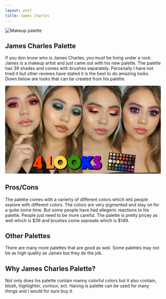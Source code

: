 ```yaml
---
layout: post
title: James Charles 
---
```


![Makeup palette](/images/colors12.mhtml) 


## James Charles Palette
If you don know who is James Charles, you must be living under a rock. James is a makeup artist and just came out with his new palette. The palette has 39 shades and comes with brushes separately. Perosnally I have not tried it but other reviews have stated it is the best to do amazing looks. Down below are looks that can be created from his palette. 

![Makeup looks](/images/girl.jpg)



## Pros/Cons
The palette comes with a varierty of different colors which letś people explore with different colors. The colors are very pigmented and stay on for a quite some time. But some people have had allegeric reactions to his palette. People just need to be more careful. The palette is pretty pricey as well which is $39 and brushes come sepreate which is $149.

## Other Palettes
There are many more palettes that are good as well. Some palettes may not be as high quality as James but they do the job.

## Why James Charles Palette?
Not only does his palette contain manny colorful colors but it also contain, blush, highlighter, contour, ect. Haivng is palette can be used for many things and I would for sure buy it.
